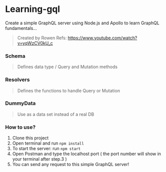 # Learning-gql
Create a simple GraphQL server using Node.js and Apollo to learn GraphQL fundamentals...
> Created by Rowen
> Refs: <https://www.youtube.com/watch?v=yqWzCV0kU_c>


### Schema
> Defines data type / Query and Mutation methods

### Resolvers
> Defines the functions to handle Query or Mutation

### DummyData
> Use as a data set instead of a real DB

### How to use?
1. Clone this project
2. Open terminal and run `npm install`
3. To start the server: run `npm start`
4. Open Postman and type the localhost port
( the port number will show in your terminal after step.3 )
5. You can send any request to this simple GraphQL server!
